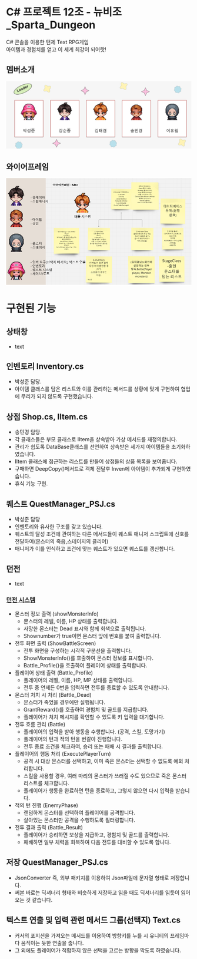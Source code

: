 # C# 프로젝트 12조 - 뉴비조_Sparta_Dungeon

C# 콘솔을 이용한 턴제 Text RPG게임  
아이템과 경험치를 얻고 이 세계 최강이 되어랏!  

## 멤버소개 

![image](/README/introduce.png)  

## 와이어프레임
![image](/README/wireframe.png)  

# 구현된 기능
## 상태창
- text
## 인벤토리 Inventory.cs
- 박성준 담당. 
- 아이템 클래스를 담은 리스트와 이를 관리하는 메서드를 상황에 맞게 구현하여 협업에 무리가 되지 않도록 구현했습니다.
## 상점 Shop.cs, IItem.cs
- 송민경 담당.
- 각 클래스들은 부모 클래스로 IItem을 상속받아 가상 메서드를 재정의합니다.
- 관리가 쉽도록 DataBase클래스를 선언하여 상속받은 세가지 아이템들을 초기화하였습니다.
- IItem 클래스에 접근하는 리스트를 만들어 상점들의 상품 목록을 보여줍니다.
- 구매하면 DeepCopy()메서드로 객체 전달후 Inven에 아이템이 추가되게 구현하였습니다.
- 휴식 기능 구현.
## 퀘스트 QuestManager_PSJ.cs
- 박성준 담당
- 인벤토리와 유사한 구조를 갖고 있습니다.
- 퀘스트의 달성 조건에 관여하는 다른 메서드들이 퀘스트 매니저 스크립트에 신호를 전달하여(몬스터의 죽음,스테이지의 클리어)
- 매니저가 이를 인식하고 조건에 맞는 퀘스트가 있으면 퀘스트를 갱신합니다.
## 던전
- text
### [던전 시스템](https://github.com/psj1208/TeamProejct_Dungeon/blob/main/TeamProejct_Dungeon/Program.cs)
- 몬스터 정보 출력 (showMonsterInfo)
  - 몬스터의 레벨, 이름, HP 상태를 출력합니다.
  - 사망한 몬스터는 Dead 표시와 함께 회색으로 출력됩니다.
  - Shownumber가 true이면 몬스터 앞에 번호를 붙여 출력합니다.
- 전투 화면 출력 (ShowBattleScreen)
  - 전투 화면을 구성하는 시각적 구분선을 출력합니다.
  - ShowMonsterInfo()를 호출하여 몬스터 정보를 표시합니다.
  - Battle_Profile()을 호출하여 플레이어 상태를 출력합니다.
- 플레이어 상태 출력 (Battle_Profile)
  - 플레이어의 레벨, 이름, HP, MP 상태를 출력합니다.
  - 전투 중 언제든 0번을 입력하면 전투를 종료할 수 있도록 안내합니다.
- 몬스터 처치 시 처리 (Battle_Dead)
  - 몬스터가 죽었을 경우에만 실행됩니다.
  - GrantReward()를 호출하여 경험치 및 골드를 지급합니다.
  - 플레이어가 처치 메시지를 확인할 수 있도록 키 입력을 대기합니다.
- 전투 흐름 관리 (Battle)
  - 플레이어의 입력을 받아 행동을 수행합니다. (공격, 스킬, 도망가기)
  - 플레이어의 턴과 적의 턴을 번갈아 진행합니다.
  - 전투 종료 조건을 체크하여, 승리 또는 패배 시 결과를 출력합니다.
- 플레이어의 행동 처리 (ExecutePlayerTurn)
  - 공격 시 대상 몬스터를 선택하고, 이미 죽은 몬스터는 선택할 수 없도록 예외 처리합니다.
  - 스킬을 사용할 경우, 여러 마리의 몬스터가 쓰러질 수도 있으므로 죽은 몬스터 리스트를 체크합니다.
  - 플레이어가 행동을 완료하면 턴을 종료하고, 그렇지 않으면 다시 입력을 받습니다.
- 적의 턴 진행 (EnemyPhase)
  - 랜덤하게 몬스터를 선택하여 플레이어를 공격합니다.
  - 살아있는 몬스터만 공격을 수행하도록 필터링합니다.
- 전투 결과 출력 (Battle_Result)
  - 플레이어가 승리하면 보상을 지급하고, 경험치 및 골드를 출력합니다.
  - 패배하면 일부 체력을 회복하여 다음 전투를 대비할 수 있도록 합니다.
## 저장 QuestManager_PSJ.cs
- JsonConverter 즉, 외부 패키지를 이용하여 Json파일에 문자열 형태로 저장합니다.
- 써본 바로는 딕셔너리 형태와 비슷하게 저장하고 읽을 때도 딕셔너리를 읽듯이 읽어오는 것 같습니다.
## 텍스트 연출 및 입력 관련 메서드 그룹(선택지) Text.cs
- 커서의 포지션을 가져오는 메서드를 이용하여 방향키를 누를 시 유니티의 프레임마다 움직이는 듯한 연출을 줍니다.
- 그 외에도 플레이어가 적합하지 않은 선택을 고르는 방향을 막도록 하였습니다.
